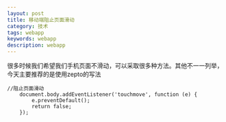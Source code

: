 ```yaml
---
layout: post
title: 移动端阻止页面滑动
category: 技术
tags: webapp
keywords: webapp
description: webapp
---
```


很多时候我们希望我们手机页面不滑动，可以采取很多种方法。其他不一一列举，今天主要推荐的是使用zepto的写法

```
//阻止页面滑动
	document.body.addEventListener('touchmove', function (e) {
	    e.preventDefault();
	    return false;
	});
```